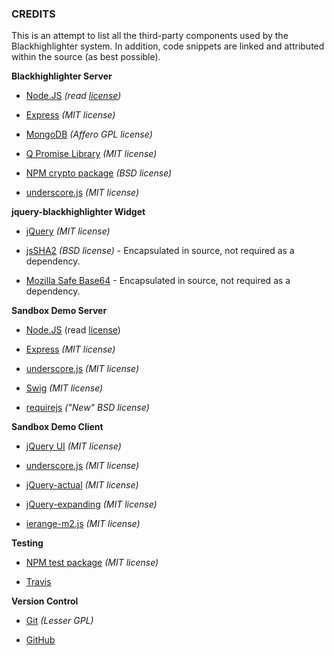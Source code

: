 ### CREDITS

This is an attempt to list all the third-party components used by the Blackhighlighter system.  In addition, code snippets are linked and attributed within the source (as best possible).


**Blackhighlighter Server**

* [Node.JS](http://nodejs.org/) *(read [license](https://raw.github.com/joyent/node/v0.10.12/LICENSE))*

* [Express](http://expressjs.com/) *(MIT license)*

* [MongoDB](http://www.mongodb.org/) *(Affero GPL license)*

* [Q Promise Library](https://github.com/kriskowal/q) *(MIT license)*

* [NPM crypto package](https://www.npmjs.org/package/crypto) *(BSD license)*

* [underscore.js](http://underscorejs.org/) *(MIT license)*


**jquery-blackhighlighter Widget**

* [jQuery](http://jquery.com/) *(MIT license)*

* [jsSHA2](http://anmar.eu.org/projects/jssha2/) *(BSD license)* - Encapsulated in source, not required as a dependency.

* [Mozilla Safe Base64](https://developer.mozilla.org/en-US/docs/Web/JavaScript/Base64_encoding_and_decoding) - Encapsulated in source, not required as a dependency.


**Sandbox Demo Server**

* [Node.JS](http://nodejs.org/) (read [license](https://raw.github.com/joyent/node/v0.10.12/LICENSE))

* [Express](http://expressjs.com/) *(MIT license)*

* [underscore.js](http://underscorejs.org/) *(MIT license)*

* [Swig](http://paularmstrong.github.io/swig/) *(MIT license)*

* [requirejs](http://requirejs.org/) *("New" BSD license)*


**Sandbox Demo Client**

* [jQuery UI](https://jqueryui.com/) *(MIT license)*

* [underscore.js](http://underscorejs.org/) *(MIT license)*

* [jQuery-actual](http://dreamerslab.com/blog/en/get-hidden-elements-width-and-height-with-jquery/) *(MIT license)*

* [jQuery-expanding](http://bgrins.github.io/ExpandingTextareas/) *(MIT license)*

* [ierange-m2.js](https://code.google.com/p/ierange/) *(MIT license)*


**Testing**

* [NPM test package](https://www.npmjs.org/package/test) *(MIT license)*

* [Travis](https://travis-ci.org/)


**Version Control**

* [Git](http://git-scm.com/) *(Lesser GPL)*

* [GitHub](https://github.com/)
